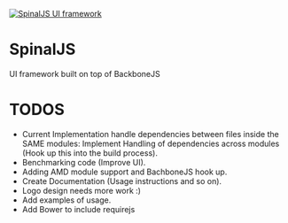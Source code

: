  [![SpinalJS UI framework](http://3dimention.github.io/spinal/images/logo.png)](http://3dimention.github.io/spinal)

SpinalJS
=====================

UI framework built on top of BackboneJS

TODOS
=====================

* Current Implementation handle dependencies between files inside the SAME modules: Implement Handling of dependencies across modules (Hook up this into the build process).
* Benchmarking code (Improve UI).
* Adding AMD module support and BachboneJS hook up.
* Create Documentation (Usage instructions and so on).
* Logo design needs more work :)
* Add examples of usage.
* Add Bower to include requirejs